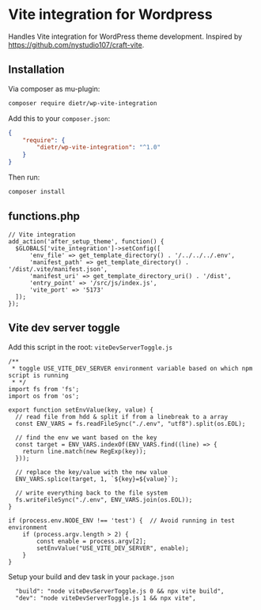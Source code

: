 # Vite integration for Wordpress

Handles Vite integration for WordPress theme development.
Inspired by https://github.com/nystudio107/craft-vite.

## Installation

Via composer as mu-plugin:

```bash
composer require dietr/wp-vite-integration
```

Add this to your `composer.json`:

```json
{
    "require": {
        "dietr/wp-vite-integration": "^1.0"
    }
}
```

Then run:

```bash
composer install
```

## functions.php

```
// Vite integration
add_action('after_setup_theme', function() {
  $GLOBALS['vite_integration']->setConfig([
      'env_file' => get_template_directory() . '/../../../.env',
      'manifest_path' => get_template_directory() . '/dist/.vite/manifest.json',
      'manifest_uri' => get_template_directory_uri() . '/dist',
      'entry_point' => '/src/js/index.js',
      'vite_port' => '5173'
  ]);
});
```

## Vite dev server toggle

Add this script in the root: `viteDevServerToggle.js`

```
/**
 * toggle USE_VITE_DEV_SERVER environment variable based on which npm script is running
 * */
import fs from 'fs';
import os from 'os';

export function setEnvValue(key, value) {
  // read file from hdd & split if from a linebreak to a array
  const ENV_VARS = fs.readFileSync("./.env", "utf8").split(os.EOL);

  // find the env we want based on the key
  const target = ENV_VARS.indexOf(ENV_VARS.find((line) => {
    return line.match(new RegExp(key));
  }));

  // replace the key/value with the new value
  ENV_VARS.splice(target, 1, `${key}=${value}`);

  // write everything back to the file system
  fs.writeFileSync("./.env", ENV_VARS.join(os.EOL));
}

if (process.env.NODE_ENV !== 'test') {  // Avoid running in test environment
    if (process.argv.length > 2) {
        const enable = process.argv[2];
        setEnvValue("USE_VITE_DEV_SERVER", enable);
    }
}
```

Setup your build and dev task in your `package.json`

```
  "build": "node viteDevServerToggle.js 0 && npx vite build",
  "dev": "node viteDevServerToggle.js 1 && npx vite",
```
